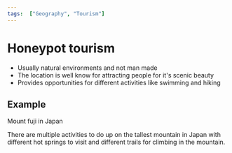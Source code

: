 ```yaml
---
tags:  ["Geography", "Tourism"]
---
```

# Honeypot tourism
- Usually natural environments and not man made
- The location is well know for attracting people for it's scenic beauty
- Provides opportunities for different activities like swimming and hiking

## Example
Mount fuji in Japan

There are multiple activities to do up on the tallest mountain in Japan with different hot springs to visit and different trails for climbing in the mountain. 